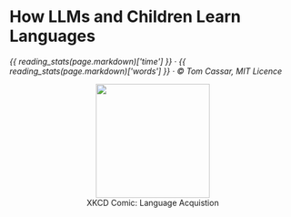 # How LLMs and Children Learn Languages

_{{ reading_stats(page.markdown)['time'] }} · {{ reading_stats(page.markdown)['words'] }} · © Tom Cassar, MIT Licence_

<figure style="text-align: center"> <img src="https://imgs.xkcd.com/comics/language_acquisition.png" width="200"> <figcaption>XKCD Comic: Language Acquistion</figcaption> </figure>
